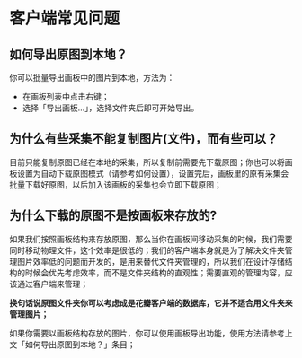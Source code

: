 # 客户端常见问题


## 如何导出原图到本地？

你可以批量导出画板中的图片到本地，方法为：

* 在画板列表中点击右键；
* 选择「导出画板…」，选择文件夹后即可开始导出。

## 为什么有些采集不能复制图片\(文件\)，而有些可以？

目前只能复制原图已经在本地的采集，所以复制前需要先下载原图；你也可以将画板设置为自动下载原图模式（请参考如何设置），设置完后，画板里的原有采集会批量下载好原图，以后加入该画板的采集也会立即下载原图；

## 为什么下载的原图不是按画板来存放的? 

如果我们按照画板结构来存放原图，那么当你在画板间移动采集的时候，我们需要同时移动物理文件，这个效率是很低的；我们的客户端本身就是为了解决文件夹管理图片效率低的问题而开发的，是用来替代文件夹管理的，所以我们在设计存储结构的时候会优先考虑效率，而不是文件夹结构的直观性；需要直观的管理内容，应该通过客户端来管理；

**换句话说原图文件夹你可以考虑成是花瓣客户端的数据库，它并不适合用文件夹来管理图片；**

如果你需要以画板结构存放的图片，你可以使用画板导出功能，使用方法请参考上文「如何导出原图到本地？」条目；